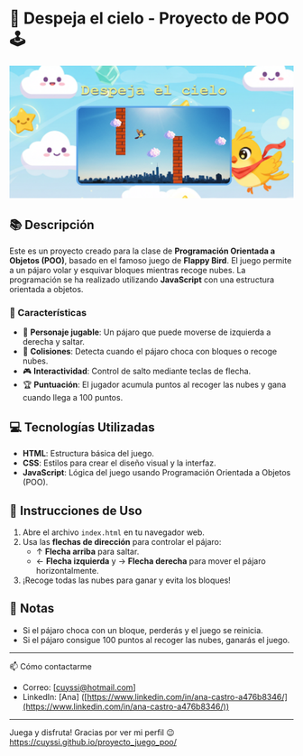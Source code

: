 # 🦜 Despeja el cielo - Proyecto de POO 🕹️

![Texto alternativo](./img/captura.png)

## 📚 Descripción

Este es un proyecto creado para la clase de **Programación Orientada a Objetos (POO)**, basado en el famoso juego de **Flappy Bird**. El juego permite a un pájaro volar y esquivar bloques mientras recoge nubes. La programación se ha realizado utilizando **JavaScript** con una estructura orientada a objetos.

### 🌟 Características
- 🦅 **Personaje jugable**: Un pájaro que puede moverse de izquierda a derecha y saltar.
- 🧩 **Colisiones**: Detecta cuando el pájaro choca con bloques o recoge nubes.
- 🎮 **Interactividad**: Control de salto mediante teclas de flecha.
- 🏆 **Puntuación**: El jugador acumula puntos al recoger las nubes y gana cuando llega a 100 puntos.

## 💻 Tecnologías Utilizadas
- **HTML**: Estructura básica del juego.
- **CSS**: Estilos para crear el diseño visual y la interfaz.
- **JavaScript**: Lógica del juego usando Programación Orientada a Objetos (POO).

## 🚀 Instrucciones de Uso
1. Abre el archivo `index.html` en tu navegador web.
2. Usa las **flechas de dirección** para controlar el pájaro:
   - ↑ **Flecha arriba** para saltar.
   - ← **Flecha izquierda** y → **Flecha derecha** para mover el pájaro horizontalmente.
3. ¡Recoge todas las nubes para ganar y evita los bloques!

## 📝 Notas
- Si el pájaro choca con un bloque, perderás y el juego se reinicia.
- Si el pájaro consigue 100 puntos al recoger las nubes, ganarás el juego.

---
📫 Cómo contactarme

- Correo: [[cuyssi@hotmail.com](mailto:cuyssi@hotmail.com)]
- LinkedIn: [Ana] ([https://www.linkedin.com/in/ana-castro-a476b8346/](https://www.linkedin.com/in/ana-castro-a476b8346/))
---

Juega y disfruta! 
Gracias por ver mi perfil 😉
https://cuyssi.github.io/proyecto_juego_poo/

